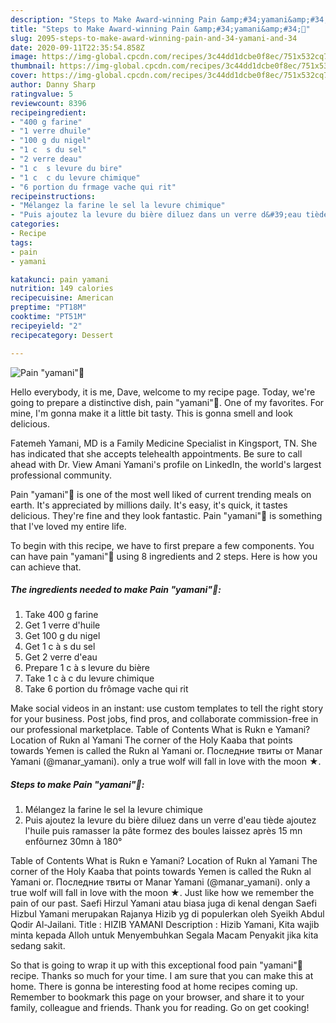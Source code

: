 ```yaml
---
description: "Steps to Make Award-winning Pain &amp;#34;yamani&amp;#34;🍄"
title: "Steps to Make Award-winning Pain &amp;#34;yamani&amp;#34;🍄"
slug: 2095-steps-to-make-award-winning-pain-and-34-yamani-and-34
date: 2020-09-11T22:35:54.858Z
image: https://img-global.cpcdn.com/recipes/3c44dd1dcbe0f8ec/751x532cq70/pain-yamani🍄-photo-principale-de-la-recette.jpg
thumbnail: https://img-global.cpcdn.com/recipes/3c44dd1dcbe0f8ec/751x532cq70/pain-yamani🍄-photo-principale-de-la-recette.jpg
cover: https://img-global.cpcdn.com/recipes/3c44dd1dcbe0f8ec/751x532cq70/pain-yamani🍄-photo-principale-de-la-recette.jpg
author: Danny Sharp
ratingvalue: 5
reviewcount: 8396
recipeingredient:
- "400 g farine"
- "1 verre dhuile"
- "100 g du nigel"
- "1 c  s du sel"
- "2 verre deau"
- "1 c  s levure du bire"
- "1 c  c du levure chimique"
- "6 portion du frmage vache qui rit"
recipeinstructions:
- "Mélangez la farine le sel la levure chimique"
- "Puis ajoutez la levure du bière diluez dans un verre d&#39;eau tiède ajoutez l&#39;huile puis ramasser la pâte formez des boules laissez après 15 mn enfôurnez 30mn à 180°"
categories:
- Recipe
tags:
- pain
- yamani

katakunci: pain yamani 
nutrition: 149 calories
recipecuisine: American
preptime: "PT18M"
cooktime: "PT51M"
recipeyield: "2"
recipecategory: Dessert

---
```



![Pain &#34;yamani&#34;🍄](https://img-global.cpcdn.com/recipes/3c44dd1dcbe0f8ec/751x532cq70/pain-yamani🍄-photo-principale-de-la-recette.jpg)

Hello everybody, it is me, Dave, welcome to my recipe page. Today, we're going to prepare a distinctive dish, pain &#34;yamani&#34;🍄. One of my favorites. For mine, I'm gonna make it a little bit tasty. This is gonna smell and look delicious.

Fatemeh Yamani, MD is a Family Medicine Specialist in Kingsport, TN. She has indicated that she accepts telehealth appointments. Be sure to call ahead with Dr. View Amani Yamani&#39;s profile on LinkedIn, the world&#39;s largest professional community.

Pain &#34;yamani&#34;🍄 is one of the most well liked of current trending meals on earth. It's appreciated by millions daily. It's easy, it's quick, it tastes delicious. They're fine and they look fantastic. Pain &#34;yamani&#34;🍄 is something that I've loved my entire life.


To begin with this recipe, we have to first prepare a few components. You can have pain &#34;yamani&#34;🍄 using 8 ingredients and 2 steps. Here is how you can achieve that.

<!--inarticleads1-->

##### The ingredients needed to make Pain &#34;yamani&#34;🍄:

1. Take 400 g farine
1. Get 1 verre d&#39;huile
1. Get 100 g du nigel
1. Get 1 c à s du sel
1. Get 2 verre d&#39;eau
1. Prepare 1 c à s levure du bière
1. Take 1 c à c du levure chimique
1. Take 6 portion du frômage vache qui rit


Make social videos in an instant: use custom templates to tell the right story for your business. Post jobs, find pros, and collaborate commission-free in our professional marketplace. Table of Contents What is Rukn e Yamani? Location of Rukn al Yamani The corner of the Holy Kaaba that points towards Yemen is called the Rukn al Yamani or. Последние твиты от Manar Yamani (@manar_yamani). only a true wolf will fall in love with the moon ★. 

<!--inarticleads2-->

##### Steps to make Pain &#34;yamani&#34;🍄:

1. Mélangez la farine le sel la levure chimique
1. Puis ajoutez la levure du bière diluez dans un verre d&#39;eau tiède ajoutez l&#39;huile puis ramasser la pâte formez des boules laissez après 15 mn enfôurnez 30mn à 180°


Table of Contents What is Rukn e Yamani? Location of Rukn al Yamani The corner of the Holy Kaaba that points towards Yemen is called the Rukn al Yamani or. Последние твиты от Manar Yamani (@manar_yamani). only a true wolf will fall in love with the moon ★. Just like how we remember the pain of our past. Saefi Hirzul Yamani atau biasa juga di kenal dengan Saefi Hizbul Yamani merupakan Rajanya Hizib yg di populerkan oleh Syeikh Abdul Qodir Al-Jailani. Title : HIZIB YAMANI Description : Hizib Yamani, Kita wajib minta kepada Alloh untuk Menyembuhkan Segala Macam Penyakit jika kita sedang sakit. 

So that is going to wrap it up with this exceptional food pain &#34;yamani&#34;🍄 recipe. Thanks so much for your time. I am sure that you can make this at home. There is gonna be interesting food at home recipes coming up. Remember to bookmark this page on your browser, and share it to your family, colleague and friends. Thank you for reading. Go on get cooking!
